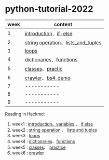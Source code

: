# python-tutorial-2022

| week  |                content                                                     |
|-------|----------------------------------------------------------------------------|
|   1   |   [introduction](week1/introduction.md)、[if-else](week1/if_else.md)       |
|   2   |[string operation](week2/string_operation.md)、[lists_and_tuples](week2/lists_and_tuples.md)|
|   3   |   [loops](week3/loops.md)                                                  |
|   4   |   [dictionaries](week4/dictionaries.md)、[functions](week4/functions.md)   |
|   5   |   [classes](week5/classes.md)、[practic](week5/practice.md)                |
|   6   |   [crawler](week6/crawler.md)、[bs4_demo](week6/beautifulsoup_tutorial.ipynb)|
|   7   |   -----------                                                              |
|   8   |   -----------                                                              |
|   9   |   -----------                                                              |


Reading in Hackmd:
 
1. week1 : [introduction、variables](https://hackmd.io/GmAcWhkORLaYtNVVz-fiew?view) 、 [if else](https://hackmd.io/p3w2zxu8SU2gBT8gX8dbcg)
2. week2 : [string operation](https://hackmd.io/Q_4R9pPRRQWUTxrwTHOqjA) 、 [lists and tuples](https://hackmd.io/CvaS8qVTTmGbVwL36pMbxg)
3. week3 : [loops](https://hackmd.io/d1OJlL2xTka8kytslZ-tjA)
4. week4 : [dictionaries](https://hackmd.io/PU7_-VPMR8yTBRv5yDIWag)、[functions](https://hackmd.io/TMg76ummSIG7UV7gKkma3Q)
5. week5 : [classes](https://hackmd.io/oofG3iiuS76ofdPjMaFDYQ)、 [practice](https://hackmd.io/_lSwjYilRr26_mTIFcEw1g)
6. week6 : [crawler](https://hackmd.io/Xf5OTiIzRlKrfp3Id5DWww)
